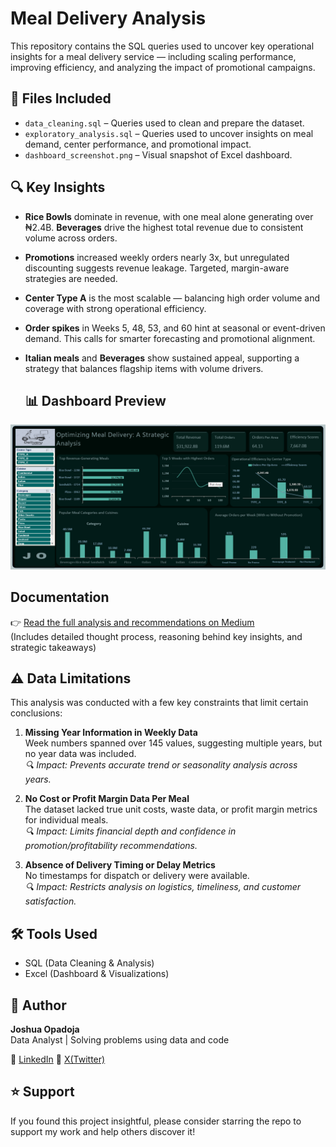 # Meal Delivery Analysis

This repository contains the SQL queries used to uncover key operational insights for a meal delivery service — including scaling performance, improving efficiency, and analyzing the impact of promotional campaigns. 

## 📁 Files Included

- `data_cleaning.sql` – Queries used to clean and prepare the dataset.
- `exploratory_analysis.sql` – Queries used to uncover insights on meal demand, center performance, and promotional impact.
- `dashboard_screenshot.png` – Visual snapshot of Excel dashboard.

## 🔍 Key Insights

- **Rice Bowls** dominate in revenue, with one meal alone generating over ₦2.4B. **Beverages** drive the highest total revenue due to consistent volume across orders.
- **Promotions** increased weekly orders nearly 3x, but unregulated discounting suggests revenue leakage. Targeted, margin-aware strategies are needed.
- **Center Type A** is the most scalable — balancing high order volume and coverage with strong operational efficiency.
- **Order spikes** in Weeks 5, 48, 53, and 60 hint at seasonal or event-driven demand. This calls for smarter forecasting and promotional alignment.
- **Italian meals** and **Beverages** show sustained appeal, supporting a strategy that balances flagship items with volume drivers.

  ## 📊 Dashboard Preview

![Excel Dashboard](dashboard_screenshot.png)


## Documentation

👉 [Read the full analysis and recommendations on Medium](https://medium.com/@opadojajoshua/optimizing-meal-delivery-a-strategic-analysis-0d2e637f68e3)  
(Includes detailed thought process, reasoning behind key insights, and strategic takeaways)

 ## ⚠️ Data Limitations

This analysis was conducted with a few key constraints that limit certain conclusions:

1. **Missing Year Information in Weekly Data**  
   Week numbers spanned over 145 values, suggesting multiple years, but no year data was included.  
   _🔍 Impact: Prevents accurate trend or seasonality analysis across years._

2. **No Cost or Profit Margin Data Per Meal**  
   The dataset lacked true unit costs, waste data, or profit margin metrics for individual meals.  
   _🔍 Impact: Limits financial depth and confidence in promotion/profitability recommendations._

3. **Absence of Delivery Timing or Delay Metrics**  
   No timestamps for dispatch or delivery were available.  
   _🔍 Impact: Restricts analysis on logistics, timeliness, and customer satisfaction._


##  🛠️ Tools Used

- SQL (Data Cleaning & Analysis)
- Excel (Dashboard & Visualizations)

## 👤 Author

**Joshua Opadoja**  
Data Analyst | Solving problems using data and code
 
 🔗 [LinkedIn](https://www.linkedin.com/in/joshua-opadoja-5682592b5)
 🔗 [X(Twitter)](https://x.com/JDataCraft?t=lf1r_jM5QHj6FRG15XdNTA&s=09)

## ⭐ Support

If you found this project insightful, please consider starring the repo to support my work and help others discover it!

